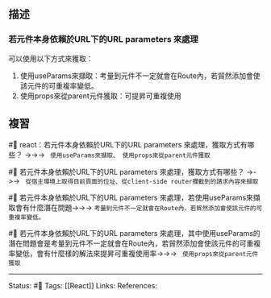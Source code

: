 ## 描述


### 若元件本身依賴於URL下的URL parameters 來處理
可以使用以下方式來獲取：
1. 使用useParams來擷取：考量到元件不一定就會在Route內，若貿然添加會使該元件的可重複率變低。
2. 使用props來從parent元件獲取：可提昇可重複使用



## 複習

#🧠 react：若元件本身依賴於URL下的URL parameters 來處理，獲取方式有哪些？ ->->-> ` 使用useParams來擷取、 使用props來從parent元件獲取`
<!--SR:!2023-06-11,118,250-->

#🧠 若元件本身依賴於URL下的URL parameters 來處理，獲取方式有哪些？ ->->-> ` 從宿主環境上取得目前頁面的位址、從client-side router攔截到的請求內容來擷取`
<!--SR:!2024-02-25,225,250-->


#🧠 若元件本身依賴於URL下的URL parameters 來處理，若使用useParams來擷取會有什麼潛在問題->->-> `考量到元件不一定就會在Route內，若貿然添加會使該元件的可重複率變低。`
<!--SR:!2024-01-31,200,230-->

#🧠 若元件本身依賴於URL下的URL parameters 來處理，其中使用useParams的潛在問題會是考量到元件不一定就會在Route內，若貿然添加會使該元件的可重複率變低，會有什麼樣的解法來提昇可重複使用率->->-> ` 使用props來從parent元件獲取`
<!--SR:!2023-09-28,189,250-->

---
Status: #🌱 
Tags:
[[React]]
Links:
References: